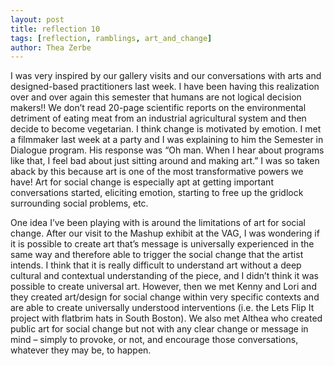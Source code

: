 ```yaml
---
layout: post
title: reflection 10
tags: [reflection, ramblings, art_and_change]
author: Thea Zerbe
---
```

I was very inspired by our gallery visits and our conversations with arts and designed-based practitioners last week. I have been having this realization over and over again this semester that humans are not logical decision makers!! We don’t read 20-page scientific reports on the environmental detriment of eating meat from an industrial agricultural system and then decide to become vegetarian. I think change is motivated by emotion. I met a filmmaker last week at a party and I was explaining to him the Semester in Dialogue program. His response was “Oh man. When I hear about programs like that, I feel bad about just sitting around and making art.” I was so taken aback by this because art is one of the most transformative powers we have! Art for social change is especially apt at getting important conversations started, eliciting emotion, starting to free up the gridlock surrounding social problems, etc.

One idea I’ve been playing with is around the limitations of art for social change. After our visit to the Mashup exhibit at the VAG, I was wondering if it is possible to create art that’s message is universally experienced in the same way and therefore able to trigger the social change that the artist intends. I think that it is really difficult to understand art without a deep cultural and contextual understanding of the piece, and I didn’t think it was possible to create universal art. However, then we met Kenny and Lori and they created art/design for social change within very specific contexts and are able to create universally understood interventions (i.e. the Lets Flip It project with flatbrim hats in South Boston). We also met Althea who created public art for social change but not with any clear change or message in mind – simply to provoke, or not, and encourage those conversations, whatever they may be, to happen.
